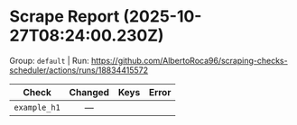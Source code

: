 # Scrape Report (2025-10-27T08:24:00.230Z)

Group: `default`  |  Run: https://github.com/AlbertoRoca96/scraping-checks-scheduler/actions/runs/18834415572

| Check | Changed | Keys | Error |
|---|:---:|:--|:--|
| `example_h1` | — |  |  |
